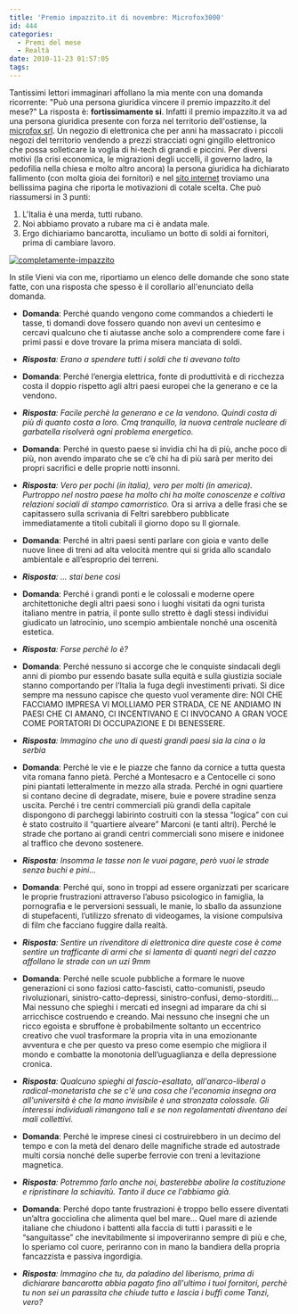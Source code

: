 ```yaml
---
title: 'Premio impazzito.it di novembre: Microfox3000'
id: 444
categories:
  - Premi del mese
  - Realtà
date: 2010-11-23 01:57:05
tags:
---
```


Tantissimi lettori immaginari affollano la mia mente con una domanda ricorrente:
"Può una persona giuridica vincere il premio impazzito.it del mese?"
La risposta è: **fortissimamente si**.
Infatti il premio impazzito.it va ad una persona giuridica presente con forza nel territorio dell'ostiense, la [microfox srl](http://www.microfox3000.it/).
Un negozio di elettronica che per anni ha massacrato i piccoli negozi del territorio vendendo a prezzi stracciati ogni gingillo elettronico che possa solleticare la voglia di hi-tech di grandi e piccini.
Per diversi motivi (la crisi economica, le migrazioni degli uccelli, il governo ladro, la pedofilia nella chiesa e molto altro ancora) la persona giuridica ha dichiarato fallimento (con molta gioia dei fornitori) e nel [sito internet](http://www.microfox3000.it/) troviamo una bellissima pagina che riporta le motivazioni di cotale scelta.
Che può riassumersi in 3 punti: 

1.  L'Italia è una merda, tutti rubano.
2.  Noi abbiamo provato a rubare ma ci è andata male.
3.  Ergo dichiariamo bancarotta, inculiamo un botto di soldi ai fornitori, prima di cambiare lavoro.

[![](http://impazzito.it/sites/impazzito.it/uploads/2009/09/completamente-impazzito.png "completamente-impazzito")](http://impazzito.it/sites/impazzito.it/uploads/2009/09/completamente-impazzito.png)

In stile Vieni via con me, riportiamo un elenco delle domande che sono state fatte, con una risposta che spesso è il corollario all'enunciato della domanda.

*   **Domanda**: Perché quando vengono come commandos a chiederti le tasse, ti domandi dove fossero quando non avevi un centesimo e cercavi qualcuno che ti aiutasse anche solo a comprendere come fare i primi passi e dove trovare la prima misera manciata di soldi.
*   _**Risposta**: Erano a spendere tutti i soldi che ti avevano tolto_
*   **Domanda**: Perché l’energia elettrica, fonte di produttività e di ricchezza costa il doppio rispetto agli altri paesi europei che la generano e ce la vendono.
*   _**Risposta**: Facile perchè la generano e ce la vendono. Quindi costa di più di quanto costa a loro. Cmq tranquillo, la nuova centrale nucleare di garbatella risolverà ogni problema energetico._
*   **Domanda**: Perché in questo paese si invidia chi ha di più, anche poco di più, non avendo imparato che se c’è chi ha di più sarà per merito dei propri sacrifici e delle proprie notti insonni.
*   _**Risposta**: Vero per pochi (in italia), vero per molti (in america). Purtroppo nel nostro paese ha molto chi ha molte conoscenze e coltiva relazioni sociali di stampo camorristico._
Ora si arriva a delle frasi che se capitassero sulla scrivania di Feltri sarebbero pubblicate immediatamente a titoli cubitali il giorno dopo su Il giornale.

*   **Domanda**: Perché in altri paesi senti parlare con gioia e vanto delle nuove linee di treni ad alta velocità mentre qui si grida allo scandalo ambientale e all’esproprio dei terreni.
*   _**Risposta**: ... stai bene così_
*   **Domanda**: Perché i grandi ponti e le colossali e moderne opere architettoniche degli altri paesi sono i luoghi visitati da ogni turista italiano mentre in patria, il ponte sullo stretto è dagli stessi individui giudicato un latrocinio, uno scempio ambientale nonché una oscenità estetica.
*   _**Risposta**: Forse perchè lo è?_
*   **Domanda**: Perché nessuno si accorge che le conquiste sindacali degli anni di piombo pur essendo basate sulla equità e sulla giustizia sociale stanno comportando per l’Italia la fuga degli investimenti privati. Si dice sempre ma nessuno capisce che questo vuol veramente dire: NOI CHE FACCIAMO IMPRESA VI MOLLIAMO PER STRADA, CE NE ANDIAMO IN PAESI CHE CI AMANO, CI INCENTIVANO E CI INVOCANO A GRAN VOCE COME PORTATORI DI OCCUPAZIONE E DI BENESSERE.
*   _**Risposta**: Immagino che uno di questi grandi paesi sia la cina o la serbia_
*   **Domanda**: Perché le vie e le piazze che fanno da cornice a tutta questa vita romana fanno pietà. Perché a Montesacro e a Centocelle ci sono pini piantati letteralmente in mezzo alla strada. Perché in ogni quartiere si contano decine di degradate, misere, buie e povere stradine senza uscita. Perché i tre centri commerciali più grandi della capitale dispongono di parcheggi labirinto costruiti con la stessa “logica” con cui è stato costruito il “quartiere alveare” Marconi (e tanti altri). Perché le strade che portano ai grandi centri commerciali sono misere e inidonee al traffico che devono sostenere.
*   _**Risposta**: Insomma le tasse non le vuoi pagare, però vuoi le strade senza buchi e pini..._
*   **Domanda**: Perché qui, sono in troppi ad essere organizzati per scaricare le proprie frustrazioni attraverso l’abuso psicologico in famiglia, la pornografia e le perversioni sessuali, le manie, lo sballo da assunzione di stupefacenti, l’utilizzo sfrenato di videogames, la visione compulsiva di film che facciano fuggire dalla realtà.
*   _**Risposta**: Sentire un rivenditore di elettronica dire queste cose è come sentire un trafficante di armi che si lamenta di quanti negri del cazzo affollano le strade con un uzi 9mm_
*   **Domanda**: Perché nelle scuole pubbliche a formare le nuove generazioni ci sono faziosi catto-fascisti, catto-comunisti, pseudo rivoluzionari, sinistro-catto-depressi, sinistro-confusi, demo-storditi… Mai nessuno che spieghi i mercati ed insegni ad imparare da chi si arricchisce costruendo e creando. Mai nessuno che insegni che un ricco egoista e sbruffone è probabilmente soltanto un eccentrico creativo che vuol trasformare la propria vita in una emozionante avventura e che per questo va preso come esempio che migliora il mondo e combatte la monotonia dell’uguaglianza e della depressione cronica.
*   _**Risposta**: Qualcuno spieghi al fascio-esaltato, all'anarco-liberal o radical-monetarista che se c'è una cosa che l'economia insegna ora all'università è che la mano invisibile è una stronzata colossale. Gli interessi individuali rimangono tali e se non regolamentati diventano dei mali collettivi._
*   **Domanda**: Perché le imprese cinesi ci costruirebbero in un decimo del tempo e con la metà del denaro delle magnifiche strade ed autostrade multi corsia nonché delle superbe ferrovie con treni a levitazione magnetica.
*   _**Risposta**: Potremmo farlo anche noi, basterebbe abolire la costituzione e ripristinare la schiavitù. Tanto il duce ce l'abbiamo già._
*   **Domanda**: Perché dopo tante frustrazioni è troppo bello essere diventati un’altra gocciolina che alimenta quel bel mare… Quel mare di aziende italiane che chiudono i battenti alla faccia di tutti i parassiti e le “sanguitasse” che inevitabilmente si impoveriranno sempre di più e che, lo speriamo col cuore, periranno con in mano la bandiera della propria fancazzista e passiva ingordigia.
*   _**Risposta**: Immagino che tu, da paladino del liberismo, prima di dichiarare bancarotta abbia pagato fino all'ultimo i tuoi fornitori, perchè tu non sei un parassita che chiude tutto e lascia i buffi come Tanzi, vero?_
